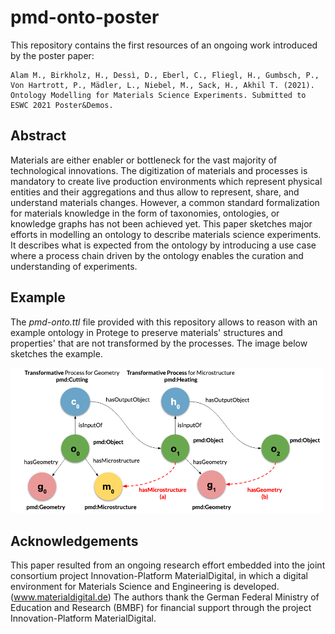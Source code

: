 # pmd-onto-poster

This repository contains the first resources of an ongoing work introduced by the poster paper:

```
Alam M., Birkholz, H., Dessì, D., Eberl, C., Fliegl, H., Gumbsch, P., Von Hartrott, P., Mädler, L., Niebel, M., Sack, H., Akhil T. (2021). 
Ontology Modelling for Materials Science Experiments. Submitted to ESWC 2021 Poster&Demos.

```

## Abstract
Materials are either enabler or bottleneck for the vast majority of technological innovations.  The digitization of materials and processes is mandatory to create live production environments which represent physical entities and their aggregations and thus allow to represent, share, and understand materials changes. 
However, a common standard formalization for materials knowledge in the form of taxonomies, ontologies, or knowledge graphs has not been achieved yet. 
This paper sketches major efforts in modelling an ontology to describe materials science experiments.
It describes what is expected from the ontology by introducing a use case where a process chain driven by the ontology enables the curation and understanding of experiments.



## Example 

The *pmd-onto.ttl* file provided with this repository allows to reason with an example ontology in Protege to preserve materials' structures and properties' that are not transformed by the processes. The image below sketches the example.

<img src="https://github.com/ISE-FIZKarlsruhe/pmd-onto-poster/blob/main/images/reasoning-example.png" alt="image" width="500" />


## Acknowledgements

This paper resulted from an ongoing research effort embedded into the joint consortium project Innovation-Platform MaterialDigital, in which a digital environment for Materials Science and Engineering is developed. (www.materialdigital.de) The authors thank the German Federal Ministry of Education and Research (BMBF) for financial support through the project Innovation-Platform MaterialDigital.







